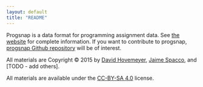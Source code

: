 ```yaml
---
layout: default
title: "README"
---
```


Progsnap is a data format for programming assignment data.  See [the website](http://cloudcoderdotorg.github.io/progsnap-spec) for complete information.  If you want to contribute to progsnap, [progsnap Github repository](https://github.com/cloudcoderdotorg/progsnap-spec) will be of interest.

All materials are Copyright &copy; 2015 by [David Hovemeyer](mailto:david.hovemeyer@gmail.com), [Jaime Spacco](mailto:jspacco@knox.edu), and [TODO - add others].

All materials are available under the [CC-BY-SA 4.0](http://creativecommons.org/licenses/by-sa/4.0/) license.

